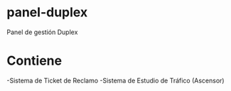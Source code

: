 # panel-duplex
Panel de gestión Duplex

# Contiene

-Sistema de Ticket de Reclamo
-Sistema de Estudio de Tráfico (Ascensor)
